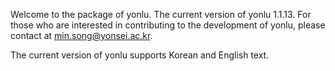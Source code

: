 Welcome to the package of yonlu. The current version of yonlu 1.1.13.
For those who are interested in contributing to the development of yonlu, please contact at min.song@yonsei.ac.kr.

The current version of yonlu supports Korean and English text.